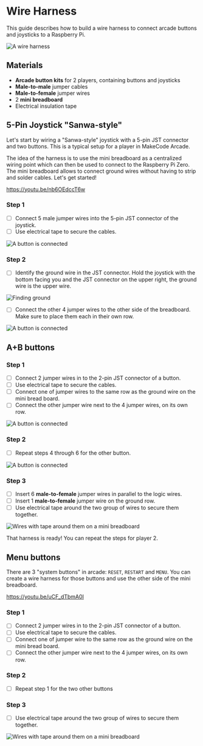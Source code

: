 
# Wire Harness

This guide describes how to build a wire harness to connect arcade buttons and joysticks to a Raspberry Pi.

![A wire harness](/static/hardware/raspberry-pi/wire-harness/gallery.jpg)

## Materials

* **Arcade button kits** for 2 players, containing buttons and joysticks
* **Male-to-male** jumper cables
* **Male-to-female** jumper wires
* 2 **mini breadboard**
* Electrical insulation tape

## 5-Pin Joystick "Sanwa-style"

Let's start by wiring a "Sanwa-style" joystick with a 5-pin JST connector and two buttons. This is a typical setup for a player in MakeCode Arcade.

The idea of the harness is to use the mini breadboard as a centralized wiring point which can then be used to connect to the Raspberry Pi Zero. The mini breadboard allows to connect ground wires without having to strip and solder cables. Let's get started!

https://youtu.be/nb6OEdccT6w

### Step 1

- [ ] Connect 5 male jumper wires into the 5-pin JST connector of the joystick.
- [ ] Use electrical tape to secure the cables.

![A button is connected](/static/hardware/raspberry-pi/wire-harness/joystick-tape.jpg)

### Step 2

- [ ] Identify the ground wire in the JST connector. Hold the joystick with the bottom facing you and the JST connector on the upper right, the ground wire is the upper wire.

![Finding ground](/static/hardware/raspberry-pi/wire-harness/5pin.jpg)

- [ ] Connect the other 4 jumper wires to the other side of the breadboard. 
Make sure to place them each in their own row.

![A button is connected](/static/hardware/raspberry-pi/wire-harness/joystick-breadboard.jpg)

## A+B buttons

### Step 1

- [ ] Connect 2 jumper wires in to the 2-pin JST connector of a button. 
- [ ] Use electrical tape to secure the cables.
- [ ] Connect one of jumper wires to the same row as the ground wire on the mini bread board.
- [ ] Connect the other jumper wire next to the 4 jumper wires, on its own row.

![A button is connected](/static/hardware/raspberry-pi/wire-harness/button-breadboard.jpg)

### Step 2

- [ ] Repeat steps 4 through 6 for the other button.

![A button is connected](/static/hardware/raspberry-pi/wire-harness/buttons-breadboard.jpg)


### Step 3

- [ ] Insert 6 **male-to-female** jumper wires in parallel to the logic wires.
- [ ] Insert 1 **male-to-female** jumper wire on the ground row.
- [ ] Use electrical tape around the two group of wires to secure them together.

![Wires with tape around them on a mini breadboard](/static/hardware/raspberry-pi/wire-harness/breadboard-tape.jpg)

That harness is ready! You can repeat the steps for player 2.

## Menu buttons

There are 3 "system buttons" in arcade: ``RESET``, ``RESTART`` and ``MENU``. You can create a wire harness for those buttons and use the other side of the mini breadboard.

https://youtu.be/uCF_dTbmA0I

### Step 1

- [ ] Connect 2 jumper wires in to the 2-pin JST connector of a button. 
- [ ] Use electrical tape to secure the cables.
- [ ] Connect one of jumper wire to the same row as the ground wire on the mini bread board.
- [ ] Connect the other jumper wire next to the 4 jumper wires, on its own row.

### Step 2

- [ ] Repeat step 1 for the two other buttons

### Step 3

- [ ] Use electrical tape around the two group of wires to secure them together.

![Wires with tape around them on a mini breadboard](/static/hardware/raspberry-pi/wire-harness/breadboard-menu-harness.jpg)
